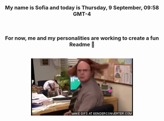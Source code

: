


<div align="center">
<h3 >My name is Sofia and today is Thursday, 9 September, 09:58 GMT-4</h3><br>
<h3 >For now, me and my personalities are working to create a fun Readme 👋
</h3><br>
<img src='img/dwight.gif' alt='working...'/>
</div>

